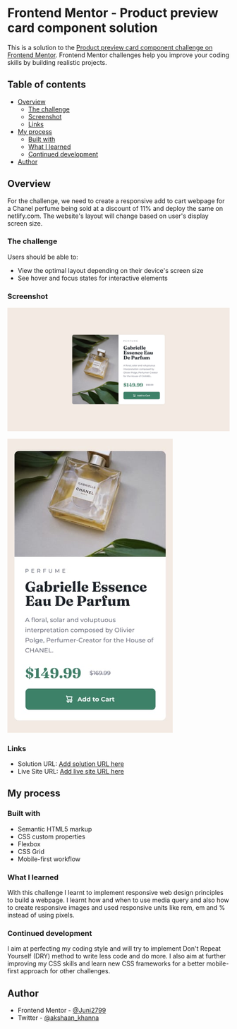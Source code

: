 # Frontend Mentor - Product preview card component solution

This is a solution to the [Product preview card component challenge on Frontend Mentor](https://www.frontendmentor.io/challenges/product-preview-card-component-GO7UmttRfa). Frontend Mentor challenges help you improve your coding skills by building realistic projects.

## Table of contents

- [Overview](#overview)
  - [The challenge](#the-challenge)
  - [Screenshot](#screenshot)
  - [Links](#links)
- [My process](#my-process)
  - [Built with](#built-with)
  - [What I learned](#what-i-learned)
  - [Continued development](#continued-development)
- [Author](#author)

## Overview

For the challenge, we need to create a responsive add to cart webpage for a
Chanel perfume being sold at a discount of 11% and deploy the same on netlify.com.
The website's layout will change based on user's display screen size.

### The challenge

Users should be able to:

- View the optimal layout depending on their device's screen size
- See hover and focus states for interactive elements

### Screenshot

![desktop-design](./design/desktop-design.jpg)

![mobile-design](./design/mobile-design.jpg)

### Links

- Solution URL: [Add solution URL here](https://your-solution-url.com)
- Live Site URL: [Add live site URL here](https://your-live-site-url.com)

## My process

### Built with

- Semantic HTML5 markup
- CSS custom properties
- Flexbox
- CSS Grid
- Mobile-first workflow

### What I learned

With this challenge I learnt to implement responsive web design principles to build a webpage.
I learnt how and when to use media query and also how to create responsive images and used responsive units like rem, em and %
instead of using pixels.

### Continued development

I aim at perfecting my coding style and will try to implement Don't Repeat Yourself (DRY) method to write less code and do more.
I also aim at further improving my CSS skills and learn new CSS frameworks for a better mobile-first approach for other challenges.

## Author

- Frontend Mentor - [@Juni2799](https://www.frontendmentor.io/profile/Juni2799)
- Twitter - [@akshaan_khanna](https://www.twitter.com/akshaan_khanna)
